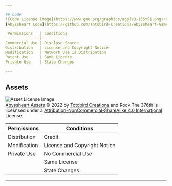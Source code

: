 ```yaml
---

## Code
![Code License Image](https://www.gnu.org/graphics/agplv3-155x51.png)<br />
[Abyssheart Code](https://github.com/Totobird-Creations/Abyssheart-Game/tree/main/main) © 2022 by [Totobird Creations](https://github.com/Totobird-Creations) is licensed under a [GNU Affero General Public License v3.0](https://www.gnu.org/licenses/agpl-3.0.en.html) License.

 Permissions   | Conditions
---------------|------------
Commercial Use | Disclose Source
Distribution   | License and Copyright Notice
Modification   | Network Use is Distribution
Patent Use     | Same License
Private Use    | State Changes

---
```


## Assets
![Asset License Image](https://i.creativecommons.org/l/by-nc-sa/4.0/88x31.png)<br />
[Abyssheart Assets](https://github.com/Totobird-Creations/Abyssheart-Game/tree/main/assets) © 2022 by [Totobird Creations](https://github.com/Totobird-Creations) and Rock The 376th is licesnsed under a [Attribution-NonCommercial-ShareAlike 4.0 International](https://creativecommons.org/licenses/by-nc-sa/4.0/) License.

 Permissions   | Conditions
---------------|------------
  Distribution | Credit
  Modification | License and Copyright Notice
  Private Use  | No Commercial Use
|              | Same License
|              | State Changes

---
